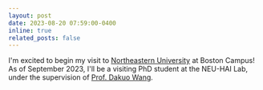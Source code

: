 ```yaml
---
layout: post
date: 2023-08-20 07:59:00-0400
inline: true
related_posts: false
---
```


I'm excited to begin my visit to [Northeastern University](https://www.northeastern.edu/) at Boston Campus! As of September 2023, I'll be a visiting PhD student at the NEU-HAI Lab, under the supervision of [Prof. Dakuo Wang](https://www.dakuowang.com/).
